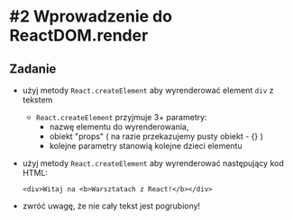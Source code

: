 # #2 Wprowadzenie do ReactDOM.render

## Zadanie

- użyj metody `React.createElement` aby wyrenderować element `div` z tekstem

  - `React.createElement` przyjmuje 3+ parametry:
    - nazwę elementu do wyrenderowania,
    - obiekt "props" ( na razie przekazujemy pusty obiekt - {} )
    - kolejne parametry stanowią kolejne dzieci elementu

- użyj metody `React.createElement` aby wyrenderować następujący kod HTML:

  ```
  <div>Witaj na <b>Warsztatach z React!</b></div>
  ```

- zwróć uwagę, że nie cały tekst jest pogrubiony!
